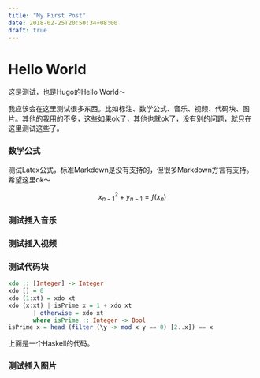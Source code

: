 ```yaml
---
title: "My First Post"
date: 2018-02-25T20:50:34+08:00
draft: true
---
```


# Hello World

这是测试，也是Hugo的Hello World～

我应该会在这里测试很多东西。比如标注、数学公式、音乐、视频、代码块、图片。其他的我用的不多，这些如果ok了，其他也就ok了，没有别的问题，就只在这里测试这些了。

### 数学公式

测试Latex公式，标准Markdown是没有支持的，但很多Markdown方言有支持。希望这里ok～

$$
x_{n-1}^2 + y_{n-1} = f(x_n)
$$

### 测试插入音乐

### 测试插入视频

### 测试代码块

```Haskell
xdo :: [Integer] -> Integer
xdo [] = 0
xdo (1:xt) = xdo xt
xdo (x:xt) | isPrime x = 1 + xdo xt
	   | otherwise = xdo xt
	   where isPrime :: Integer -> Bool
isPrime x = head (filter (\y -> mod x y == 0) [2..x]) == x
```

上面是一个Haskell的代码。

### 测试插入图片


